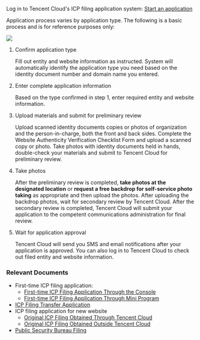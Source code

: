 Log in to Tencent Cloud's ICP filing application system: [Start an application](https://console.cloud.tencent.com/beian) 

Application process varies by application type. The following is a basic process and is for reference purposes only:

![](https://mc.qcloudimg.com/static/img/63c6b49b6c53d9cf9ff4f155d7c24971/bb.jpg)

1. Confirm application type

   Fill out entity and website information as instructed. System will automatically identify the application type you need based on the identity document number and domain name you entered.

2. Enter complete application information

   Based on the type confirmed in step 1, enter required entity and website information.

3. Upload materials and submit for preliminary review

   Upload scanned identity documents copies or photos of organization and the person-in-charge, both the front and back sides. Complete the Website Authenticity Verification Checklist Form and upload a scanned copy or photo.
   Take photos with identity documents held in hands, double-check your materials and submit to Tencent Cloud for preliminary review.

4. Take photos

   After the preliminary review is completed, **take photos at the designated location** or **request a free backdrop for self-service photo taking** as appropriate and then upload the photos. 
   After uploading the backdrop photos, wait for secondary review by Tencent Cloud. After the secondary review is completed, Tencent Cloud will submit your application to the competent communications administration for final review. 

5. Wait for application approval

   Tencent Cloud will send you SMS and email notifications after your application is approved. You can also log in to Tencent Cloud to check out filed entity and website information.

### Relevant Documents

- First-time ICP filing application:
  - [First-time ICP Filing Application Through the Console](https://cloud.tencent.com/document/product/243/9622)
  - [First-time ICP Filing Application Through Mini Program](https://cloud.tencent.com/document/product/243/18318)
- [ICP Filing Transfer Application](https://cloud.tencent.com/document/product/243/9623)
- ICP filing application for new website
  - [Original ICP Filing Obtained Through Tencent Cloud](https://cloud.tencent.com/document/product/243/9624)
  - [Original ICP Filing Obtained Outside Tencent Cloud](https://cloud.tencent.com/document/product/243/10174)
- [Public Security Bureau Filing](https://cloud.tencent.com/document/product/243/14655)

